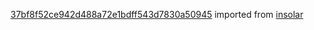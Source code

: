 [37bf8f52ce942d488a72e1bdff543d7830a50945](https://github.com/insolar/insolar/commit/37bf8f52ce942d488a72e1bdff543d7830a50945) imported from [insolar](https://github.com/insolar/insolar)
